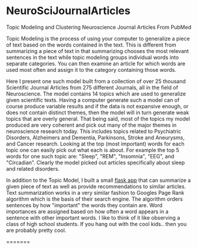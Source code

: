# NeuroSciJournalArticles
Topic Modeling and Clustering Neuroscience Journal Articles From PubMed


Topic Modeling is the process of using your computer to generalize a piece of text based on the words contained in the text. This is different from summarizing a piece of text in that summarizing chooses the most relevant sentences in the text while topic modeling groups individual words into separate categories. You can then examine an article for which words are used most often and assign it to the category containing those words. 

Here I present one such model built from a collection of over 25 thousand Scientific Journal Articles from 275 different Journals, all in the field of Neuroscience. The model contains 14 topics which are used to generalize given scientific texts. Having a computer generate such a model can of course produce variable results and if the data is not expansive enough, or does not contain distinct themes, then the model will in turn generate weak topics that are overly general. That being said, most of the topics my model produced are very coherent and pick out many of the major themes in neuroscience research today. This includes topics related to Psychiatric Disorders, Alzheimers and Dementia, Parkinsons, Stroke and Aneurysms, and Cancer research. Looking at the top (most important) words for each topic one can easily pick out what each is about. For example the top 5 words for one such topic are: "Sleep", "REM", "Insomnia", "EEG", and "Circadian". Clearly the model picked out articles specifically about sleep and related disorders. 

In addition to the Topic Model, I built a small [flask app](http://neurosci.herokuapp.com/) that can summarize a given piece of text as well as provide recommendations to similar articles. Text summarization works in a very similar fashion to Googles Page Rank algorithm which is the basis of their search engine. The algorithm orders sentences by how "important" the words they contain are. Word importances are assigned based on how often a word appears in a sentence with other important words. I like to think of it like observing a class of high school students. If you hang out with the cool kids.. then you are probably pretty cool. 

=======
